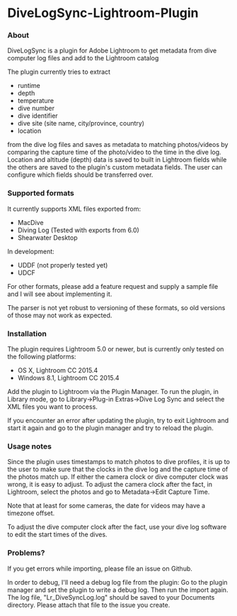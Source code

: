# DiveLogSync-Lightroom-Plugin

### About
DiveLogSync is a plugin for Adobe Lightroom to get metadata from dive computer log files and add to the Lightroom catalog

The plugin currently tries to extract
- runtime
- depth
- temperature
- dive number
- dive identifier
- dive site (site name, city/province, country)
- location

from the dive log files and saves as metadata to matching photos/videos by comparing the capture time of the photo/video to the time in
the dive log. Location and altitude (depth) data is saved to built in Lightroom fields while the others are saved to the plugin's custom metadata fields.
The user can configure which fields should be transferred over.


### Supported formats

It currently supports XML files exported from:
- MacDive
- Diving Log (Tested with exports from 6.0)
- Shearwater Desktop

In development:
- UDDF (not properly tested yet)
- UDCF

For other formats, please add a feature request and supply a sample file and I will see about implementing it.

The parser is not yet robust to versioning of these formats, so old versions of those may not work as expected.


### Installation

The plugin requires Lightroom 5.0 or newer, but is currently only tested on the following platforms:
- OS X, Lightroom CC 2015.4
- Windows 8.1, Lightroom CC 2015.4

Add the plugin to Lightroom via the Plugin Manager. To run the plugin, in Library mode,
go to Library->Plug-in Extras->Dive Log Sync and select the XML files you want to process.

If you encounter an error after updating the plugin, try to exit Lightroom and start it again and go to the plugin manager and try to reload the plugin.

### Usage notes

Since the plugin uses timestamps to match photos to dive profiles, it is up to the user to make sure that the clocks in the dive log and the capture time
of the photos match up. If either the camera clock or dive computer clock was wrong,
it is easy to adjust. To adjust the camera clock after the fact, in Lightroom, select the photos and go to Metadata->Edit Capture Time.

Note that at least for some cameras, the date for videos may have a timezone offset.

To adjust the dive computer clock after the fact, use your dive log software to edit the start times of the dives.


### Problems?

If you get errors while importing, please file an issue on Github.

In order to debug, I'll need a debug log file from the plugin: Go to the plugin manager and set the plugin to write a debug log. Then run the import again. The log file, "Lr_DiveSyncLog.log" should be saved to your Documents directory. Please attach that file to the issue you create.
